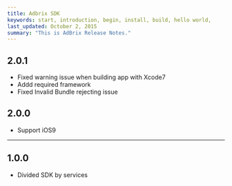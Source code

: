 ```yaml
---
title: Adbrix SDK
keywords: start, introduction, begin, install, build, hello world,
last_updated: October 2, 2015
summary: "This is AdBrix Release Notes."
---
```


## 2.0.1
* Fixed warning issue when building app with Xcode7
* Addd required framework
* Fixed Invalid Bundle rejecting issue


## 2.0.0
* Support iOS9

---

## 1.0.0
* Divided SDK by services
